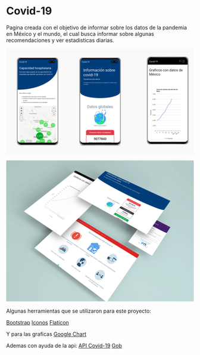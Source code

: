 # Covid-19

Pagina creada con el objetivo de informar sobre los datos de la pandemia en México y el mundo, el cual busca informar sobre algunas recomendaciones y ver estadisticas diarias.

![Previews 1](https://raw.githubusercontent.com/ErickRV19/Covid-19-dashboard/master/src/img/PreviewDos.png "Previews 1")

![Preview 2](https://raw.githubusercontent.com/ErickRV19/Covid-19-dashboard/master/src/img/PreviewUno.png "Preview 2")

Algunas herramientas que se utilizaron para este proyecto:


[Bootstrap](https://getbootstrap.com/ "Bootstrap")
[Iconos](https://iconos8.es/icons "Iconos")
[Flaticon](https://www.flaticon.es/ "Flaticon")

Y para las graficas 
[Google Chart](https://developers.google.com/chart "Google Chart")

Ademas con ayuda de la api:
[API Covid-19](https://api.covid19api.com/ "API")
[Gob](https://datos.cdmx.gob.mx/explore/dataset/capacidad-hospitalaria/map/?location=13,19.28652,-98.8936 "Gob")
